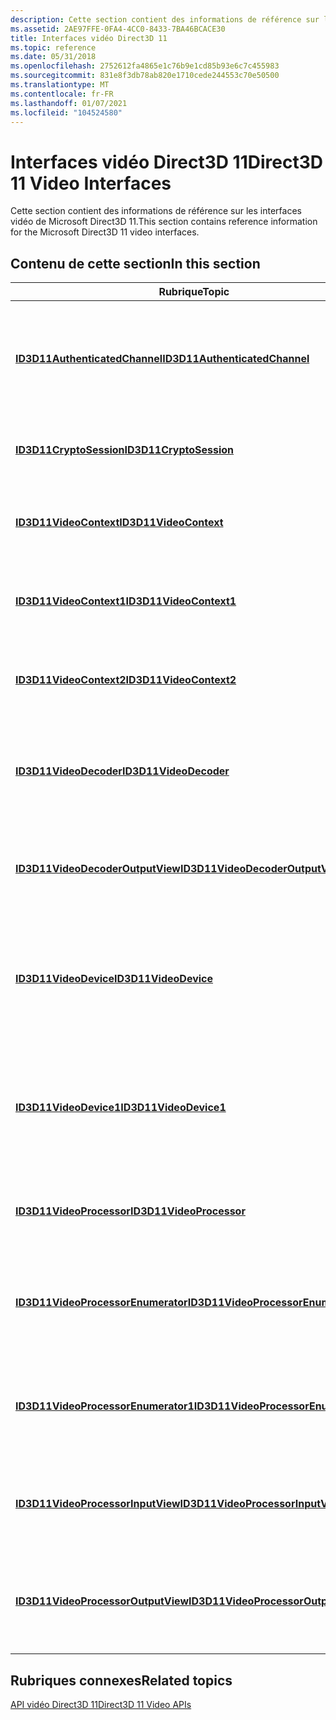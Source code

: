 ```yaml
---
description: Cette section contient des informations de référence sur les interfaces vidéo de Microsoft Direct3D 11.
ms.assetid: 2AE97FFE-0FA4-4CC0-8433-7BA46BCACE30
title: Interfaces vidéo Direct3D 11
ms.topic: reference
ms.date: 05/31/2018
ms.openlocfilehash: 2752612fa4865e1c76b9e1cd85b93e6c7c455983
ms.sourcegitcommit: 831e8f3db78ab820e1710cede244553c70e50500
ms.translationtype: MT
ms.contentlocale: fr-FR
ms.lasthandoff: 01/07/2021
ms.locfileid: "104524580"
---
```

# <a name="direct3d-11-video-interfaces"></a><span data-ttu-id="2f98f-103">Interfaces vidéo Direct3D 11</span><span class="sxs-lookup"><span data-stu-id="2f98f-103">Direct3D 11 Video Interfaces</span></span>

<span data-ttu-id="2f98f-104">Cette section contient des informations de référence sur les interfaces vidéo de Microsoft Direct3D 11.</span><span class="sxs-lookup"><span data-stu-id="2f98f-104">This section contains reference information for the Microsoft Direct3D 11 video interfaces.</span></span>

## <a name="in-this-section"></a><span data-ttu-id="2f98f-105">Contenu de cette section</span><span class="sxs-lookup"><span data-stu-id="2f98f-105">In this section</span></span>



| <span data-ttu-id="2f98f-106">Rubrique</span><span class="sxs-lookup"><span data-stu-id="2f98f-106">Topic</span></span>                                                                                 | <span data-ttu-id="2f98f-107">Description</span><span class="sxs-lookup"><span data-stu-id="2f98f-107">Description</span></span>                                                                                              |
|---------------------------------------------------------------------------------------|----------------------------------------------------------------------------------------------------------|
| [<span data-ttu-id="2f98f-108">**ID3D11AuthenticatedChannel**</span><span class="sxs-lookup"><span data-stu-id="2f98f-108">**ID3D11AuthenticatedChannel**</span></span>](/windows/desktop/api/d3d11/nn-d3d11-id3d11authenticatedchannel)<br/>           | <span data-ttu-id="2f98f-109">Fournit un canal de communication avec le pilote Graphics ou le runtime Microsoft Direct3D.</span><span class="sxs-lookup"><span data-stu-id="2f98f-109">Provides a communication channel with the graphics driver or the Microsoft Direct3D runtime.</span></span> <br/> |
| [<span data-ttu-id="2f98f-110">**ID3D11CryptoSession**</span><span class="sxs-lookup"><span data-stu-id="2f98f-110">**ID3D11CryptoSession**</span></span>](/windows/desktop/api/d3d11/nn-d3d11-id3d11cryptosession)<br/>                         | <span data-ttu-id="2f98f-111">Représente une session de chiffrement.</span><span class="sxs-lookup"><span data-stu-id="2f98f-111">Represents a cryptographic session.</span></span> <br/>                                                          |
| [<span data-ttu-id="2f98f-112">**ID3D11VideoContext**</span><span class="sxs-lookup"><span data-stu-id="2f98f-112">**ID3D11VideoContext**</span></span>](/windows/desktop/api/d3d11/nn-d3d11-id3d11videocontext)<br/>                           | <span data-ttu-id="2f98f-113">Fournit la fonctionnalité vidéo d’un appareil Direct3D 11.</span><span class="sxs-lookup"><span data-stu-id="2f98f-113">Provides the video functionality of a Direct3D 11 device.</span></span> <br/>                                    |
| [<span data-ttu-id="2f98f-114">**ID3D11VideoContext1**</span><span class="sxs-lookup"><span data-stu-id="2f98f-114">**ID3D11VideoContext1**</span></span>](/windows/desktop/api/d3d11_1/nn-d3d11_1-id3d11videocontext1)<br/>                         | <span data-ttu-id="2f98f-115">Fournit la fonctionnalité vidéo d’un appareil Direct3D 11.</span><span class="sxs-lookup"><span data-stu-id="2f98f-115">Provides the video functionality of a Direct3D 11 device.</span></span><br/>                                     |
| [<span data-ttu-id="2f98f-116">**ID3D11VideoContext2**</span><span class="sxs-lookup"><span data-stu-id="2f98f-116">**ID3D11VideoContext2**</span></span>](/windows/win32/api/d3d11_4/nn-d3d11_4-id3d11videocontext2)<br/>                         | <span data-ttu-id="2f98f-117">Fournit la fonctionnalité vidéo d’un appareil Direct3D 11.</span><span class="sxs-lookup"><span data-stu-id="2f98f-117">Provides the video functionality of a Direct3D 11 device.</span></span> <br/>                                    |
| [<span data-ttu-id="2f98f-118">**ID3D11VideoDecoder**</span><span class="sxs-lookup"><span data-stu-id="2f98f-118">**ID3D11VideoDecoder**</span></span>](/windows/desktop/api/d3d11/nn-d3d11-id3d11videodecoder)<br/>                           | <span data-ttu-id="2f98f-119">Représente un décodeur vidéo accéléré par le matériel pour Direct3D 11.</span><span class="sxs-lookup"><span data-stu-id="2f98f-119">Represents a hardware-accelerated video decoder for Direct3D 11.</span></span><br/>                              |
| [<span data-ttu-id="2f98f-120">**ID3D11VideoDecoderOutputView**</span><span class="sxs-lookup"><span data-stu-id="2f98f-120">**ID3D11VideoDecoderOutputView**</span></span>](/windows/desktop/api/d3d11/nn-d3d11-id3d11videodecoderoutputview)<br/>       | <span data-ttu-id="2f98f-121">Identifie les surfaces de sortie accessibles pendant le décodage vidéo.</span><span class="sxs-lookup"><span data-stu-id="2f98f-121">Identifies the output surfaces that can be accessed during video decoding.</span></span><br/>                    |
| [<span data-ttu-id="2f98f-122">**ID3D11VideoDevice**</span><span class="sxs-lookup"><span data-stu-id="2f98f-122">**ID3D11VideoDevice**</span></span>](/windows/desktop/api/d3d11/nn-d3d11-id3d11videodevice)<br/>                             | <span data-ttu-id="2f98f-123">Fournit le décodage vidéo et les fonctionnalités de traitement vidéo d’un appareil Direct3D 11.</span><span class="sxs-lookup"><span data-stu-id="2f98f-123">Provides the video decoding and video processing capabilities of a Direct3D 11 device.</span></span> <br/>       |
| [<span data-ttu-id="2f98f-124">**ID3D11VideoDevice1**</span><span class="sxs-lookup"><span data-stu-id="2f98f-124">**ID3D11VideoDevice1**</span></span>](/windows/desktop/api/d3d11_1/nn-d3d11_1-id3d11videodevice1)<br/>                           | <span data-ttu-id="2f98f-125">Fournit le décodage vidéo et les fonctionnalités de traitement vidéo d’un appareil Direct3D 11.</span><span class="sxs-lookup"><span data-stu-id="2f98f-125">Provides the video decoding and video processing capabilities of a Direct3D 11 device.</span></span> <br/>       |
| [<span data-ttu-id="2f98f-126">**ID3D11VideoProcessor**</span><span class="sxs-lookup"><span data-stu-id="2f98f-126">**ID3D11VideoProcessor**</span></span>](/windows/desktop/api/d3d11/nn-d3d11-id3d11videoprocessor)<br/>                       | <span data-ttu-id="2f98f-127">Représente un processeur vidéo pour Direct3D 11.</span><span class="sxs-lookup"><span data-stu-id="2f98f-127">Represents a video processor for Direct3D 11.</span></span><br/>                                                 |
| [<span data-ttu-id="2f98f-128">**ID3D11VideoProcessorEnumerator**</span><span class="sxs-lookup"><span data-stu-id="2f98f-128">**ID3D11VideoProcessorEnumerator**</span></span>](/windows/desktop/api/d3d11/nn-d3d11-id3d11videoprocessorenumerator)<br/>   | <span data-ttu-id="2f98f-129">Énumère les fonctionnalités du processeur vidéo d’un appareil Direct3D 11.</span><span class="sxs-lookup"><span data-stu-id="2f98f-129">Enumerates the video processor capabilities of a Direct3D 11 device.</span></span> <br/>                         |
| [<span data-ttu-id="2f98f-130">**ID3D11VideoProcessorEnumerator1**</span><span class="sxs-lookup"><span data-stu-id="2f98f-130">**ID3D11VideoProcessorEnumerator1**</span></span>](/windows/desktop/api/d3d11_1/nn-d3d11_1-id3d11videoprocessorenumerator1)<br/> | <span data-ttu-id="2f98f-131">Énumère les fonctionnalités du processeur vidéo d’un appareil Direct3D 11.</span><span class="sxs-lookup"><span data-stu-id="2f98f-131">Enumerates the video processor capabilities of a Direct3D 11 device.</span></span><br/>                          |
| [<span data-ttu-id="2f98f-132">**ID3D11VideoProcessorInputView**</span><span class="sxs-lookup"><span data-stu-id="2f98f-132">**ID3D11VideoProcessorInputView**</span></span>](/windows/desktop/api/d3d11/nn-d3d11-id3d11videoprocessorinputview)<br/>     | <span data-ttu-id="2f98f-133">Identifie les surfaces d’entrée accessibles pendant le traitement vidéo.</span><span class="sxs-lookup"><span data-stu-id="2f98f-133">Identifies the input surfaces that can be accessed during video processing.</span></span><br/>                   |
| [<span data-ttu-id="2f98f-134">**ID3D11VideoProcessorOutputView**</span><span class="sxs-lookup"><span data-stu-id="2f98f-134">**ID3D11VideoProcessorOutputView**</span></span>](/windows/desktop/api/d3d11/nn-d3d11-id3d11videoprocessoroutputview)<br/>   | <span data-ttu-id="2f98f-135">Identifie les surfaces de sortie accessibles pendant le traitement vidéo.</span><span class="sxs-lookup"><span data-stu-id="2f98f-135">Identifies the output surfaces that can be accessed during video processing.</span></span><br/>                  |



 

## <a name="related-topics"></a><span data-ttu-id="2f98f-136">Rubriques connexes</span><span class="sxs-lookup"><span data-stu-id="2f98f-136">Related topics</span></span>

<dl> <dt>

[<span data-ttu-id="2f98f-137">API vidéo Direct3D 11</span><span class="sxs-lookup"><span data-stu-id="2f98f-137">Direct3D 11 Video APIs</span></span>](direct3d-11-video-apis.md)
</dt> </dl>

 

 
